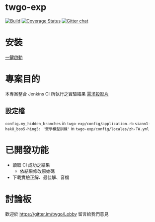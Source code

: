 # twgo-exp
[![Build](https://travis-ci.org/twgo/twgo-exp.svg?branch=master)](https://travis-ci.org/twgo/twgo-exp)
[![Coverage Status](https://coveralls.io/repos/github/twgo/twgo-exp/badge.svg?branch=master)](https://coveralls.io/github/twgo/twgo-exp?branch=master)  [![Gitter chat](https://badges.gitter.im/gitterHQ/gitter.png)](https://gitter.im/twgo/Lobby)

# 安裝
[一鍵啟動](https://github.com/twgo/twgo-exp/wiki/%E5%AE%89%E8%A3%9Ddocker-compose%E4%B8%80%E9%8D%B5%E5%95%9F%E7%94%A8%E6%9C%8D%E5%8B%99)

# 專案目的
本專案整合 Jenkins CI 所執行之實驗結果
[需求投影片](https://hackmd.io/p/Hk0eeAHHG#/)

## 設定檔
`config.my_hidden_branches` in `twgo-exp/config/application.rb`
`siann1-hak8_boo5-hing5: '聲學模型訓練'` in `twgo-exp/config/locales/zh-TW.yml`


# 已開發功能
- 讀取 CI 成功之結果
  - 依結果修改原始碼
- 下載實驗正解、最佳解、音檔

# 討論板
歡迎於 https://gitter.im/twgo/Lobby 留言給我們意見
